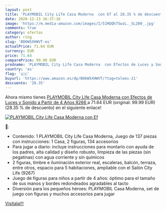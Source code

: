 ```yaml
---
layout: post
title: 'PLAYMOBIL City Life Casa Moderna  con Ef al 28.35 % de descuento'
date: 2020-12-13 16:37:16
image: 'https://m.media-amazon.com/images/I/51MQQh7SwzL._SL200_.jpg'
comments: true
category: ofertas
author: ring
slug: 'B06W5XHWVT-es'
actualPrice: 71.64 EUR
currency: EUR
price: 71.64
comparePrice: 99.99 EUR
prodname: 'PLAYMOBIL City Life Casa Moderna  con Efectos de Luces y Sonido  a Partir de 4 Años  9266 '
country: 'es'
flag: '🇪🇸'
buyurl: 'https://www.amazon.es/dp/B06W5XHWVT/?tag=tolees-21'
descuento: '28.35'
---
```


Ahora mismo tienes [PLAYMOBIL City Life Casa Moderna  con Efectos de Luces y Sonido  a Partir de 4 Años  9266 ](https://www.amazon.es/dp/B06W5XHWVT/?tag=tolees-21) a 71.64 EUR (original: 99.99 EUR) (28.35 %  de descuento) en el siguiente enlace!

[![PLAYMOBIL City Life Casa Moderna  con Ef](https://m.media-amazon.com/images/I/51MQQh7SwzL._SL200_.jpg)](https://www.amazon.es/dp/B06W5XHWVT/?tag=tolees-21)

🔎:

- Contenido: 1 PLAYMOBIL City Life Casa Moderna, Juego de 137 piezas con instrucciones: 1 Casa, 2 figuras, 134 accesorios
- Para jugar a diario: incluye instrucciones para montarlo con ayuda de los padres, alta calidad y diseño robusto, limpieza de las piezas (sin pegatinas) con agua corriente y sin químicos
- 2 figuras, timbre e iluminación exterior real, escaleras, balcón, terraza, entre otros, espacio para 5 habitaciones, ampliable con el Salón City Life (9267)
- Juego de figuras para niños a partir de 4 años: óptimo para el tamaño de sus manos y bordes redondeados agradables al tacto
- Diversión para los pequeños héroes: PLAYMOBIL Casa Moderna, set de juego con figuras y muchos accesorios para jugar

[Visítala!!!](https://www.amazon.es/dp/B06W5XHWVT/?tag=tolees-21)
